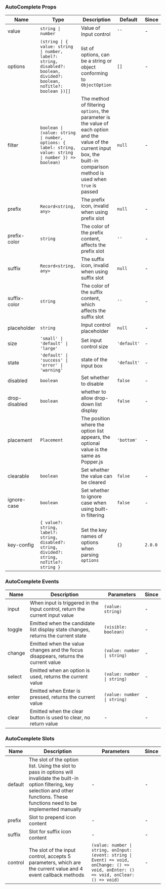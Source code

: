 ### AutoComplete Props

| Name          | Type                                                                                                                  | Description                                                                                                                                                                       | Default     | Since   |
| ------------- | --------------------------------------------------------------------------------------------------------------------- | --------------------------------------------------------------------------------------------------------------------------------------------------------------------------------- | ----------- | ------- |
| value         | `string \| number`                                                                                                    | Value of Input control                                                                                                                                                            | `''`        | -       |
| options       | `(string \| { value: string \| number, label?: string, disabled?: boolean, divided?: boolean, noTitle?: boolean })[]` | list of options, can be a string or object conforming to `ObjectOption`                                                                                                           | `[]`        | -       |
| filter        | `boolean \| (value: string \| number, options: { label: string, value: string \| number }) => boolean)`               | The method of filtering `options`, the parameter is the value of each option and the value of the current input box, the built-in comparison method is used when `true` is passed | `null`      | -       |
| prefix        | `Record<string, any>`                                                                                                 | The prefix icon, invalid when using prefix slot                                                                                                                                   | `null`      | -       |
| prefix-color  | `string`                                                                                                              | The color of the prefix content, affects the prefix slot                                                                                                                          | `''`        | -       |
| suffix        | `Record<string, any>`                                                                                                 | The suffix icon, invalid when using suffix slot                                                                                                                                   | `null`      | -       |
| suffix-color  | `string`                                                                                                              | The color of the suffix content, which affects the suffix slot                                                                                                                    | `''`        | -       |
| placeholder   | `string`                                                                                                              | Input control placeholder                                                                                                                                                         | `null`      | -       |
| size          | `'small' \| 'default' \| 'large'`                                                                                     | Set input control size                                                                                                                                                            | `'default'` | -       |
| state         | `'default' \| 'success' \| 'error' \| 'warning'`                                                                      | state of the input box                                                                                                                                                            | `'default'` | -       |
| disabled      | `boolean`                                                                                                             | Set whether to disable                                                                                                                                                            | `false`     | -       |
| drop-disabled | `boolean`                                                                                                             | whether to allow drop-down list display                                                                                                                                           | `false`     | -       |
| placement     | `Placement`                                                                                                           | The position where the option list appears, the optional value is the same as Popper.js                                                                                           | `'bottom'`  | -       |
| clearable     | `boolean`                                                                                                             | Set whether the value can be cleared                                                                                                                                              | `false`     | -       |
| ignore-case   | `boolean`                                                                                                             | Set whether to ignore case when using built-in filtering                                                                                                                          | `false`     | -       |
| key-config    | `{ value?: string, label?: string, disabled?: string, divided?: string, noTitle?: string }`                           | Set the key names of options when parsing `options`                                                                                                                               | `{} `       | `2.0.0` |

### AutoComplete Events

| Name   | Description                                                                        | Parameters                  | Since |
| ------ | ---------------------------------------------------------------------------------- | --------------------------- | ----- |
| input  | When input is triggered in the Input control, return the current input value       | `(value: string)`           | -     |
| toggle | Emitted when the candidate list display state changes, returns the current state   | `(visible: boolean)`        | -     |
| change | Emitted when the value changes and the focus disappears, returns the current value | `(value: number \| string)` | -     |
| select | Emitted when an option is used, returns the current value                          | `(value: number \| string)` | -     |
| enter  | Emitted when Enter is pressed, returns the current value                           | `(value: number \| string)` | -     |
| clear  | Emitted when the clear button is used to clear, no return value                    | -                           | -     |

### AutoComplete Slots

| Name    | Description                                                                                                                                                                                      | Parameters                                                                                                                             | Since |
| ------- | ------------------------------------------------------------------------------------------------------------------------------------------------------------------------------------------------ | -------------------------------------------------------------------------------------------------------------------------------------- | ----- |
| default | The slot of the option list. Using the slot to pass in options will invalidate the built-in option filtering, key selection and other functions. These functions need to be implemented manually | -                                                                                                                                      | -     |
| prefix  | Slot to prepend icon content                                                                                                                                                                     | -                                                                                                                                      | -     |
| suffix  | Slot for suffix icon content                                                                                                                                                                     | -                                                                                                                                      | -     |
| control | The slot of the input control, accepts 5 parameters, which are the current value and 4 event callback methods                                                                                    | `(value: number \| string, onInput: (event: string \| Event) => void, onChange: () => void, onEnter: () => void, onClear: () => void)` | -     |

